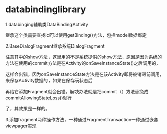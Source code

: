 # databindinglibrary

1.databinging辅助类DataBindingActivity

继承这个类需要查找Id可以使用getBinding()方法，包括model数据绑定

2.BaseDialogFragment继承系统DialogFragment

注意其中的show方法，这里用的不是系统提供的show方法，原因是因为系统的方法在使用的commit方法是在Activity的onSaveInstanceState()之后调用的，

这样会出错，因为onSaveInstanceState方法是在该Activity即将被销毁前调用，来保存Activity数据的，如果在保存玩状态后

再给它添加Fragment就会出错。解决办法就是把commit（）方法替换成 commitAllowingStateLoss()就行

了，其效果是一样的。

3.添加fragment两种操作方法，一种通过FragmentTransaction一种通过嵌套viewpager实现
